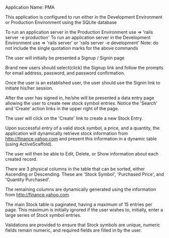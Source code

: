 Application Name: PMA

This application is configured to run either in the Development Environment or Production Environment using the SQLite database

To run an application server in the Production Environment use =>  'rails server -e production'
To run an application server in the Development Environment use => 'rails server' or 'rails server -e development'
Note: do not include the single quotation marks for the above commands

The user will initially be presented a Signup / Signin page

Brand new users should select(click) the Signup link and follow the prompts for email address, password, and password confirmation.

Once the user is an established user, the user should use the Signin link to initiate his/her session.

After the user has signed in, he/she will be presented a data entry page allowing the user to create new stock symbol entries.  Notice the
'Search' and 'Create' action links in the upper right of the page.

The user will click on the 'Create' link to create a new Stock Entry.

Upon successful entry of a valid stock symbol, a price, and a quantity, the application will dynamically retrieve stock information 
from http://finance.yahoo.com and present this information in a dynamic table (using ActiveScaffold).

The user will then be able to Edit, Delete, or Show information about each created record.

There are 3 physical columns in the table that can be sorted, either Ascending or Descending.  These are 'Stock Symbol', 'Purchased Price', and 'Quantity Purchased'.

The remaining columns are dynamically generated using the information from http://finance.yahoo.com.

The main Stock table is paginated, having a maximum of 15 entries per page.  This maximum is initially ignored if the user wishes to, initially, enter
a large series of Stock symbol entries.

Validations are provided to ensure that Stock symbols are unique, numeric fields remain numeric, and required fields are filled in by the user.



